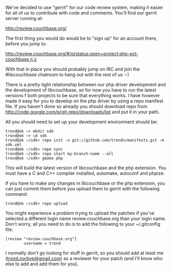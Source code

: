 We've decided to use "gerrit" for our code review system, making it
easier for all of us to contribute with code and comments. You'll find
our gerrit server running at:

http://review.couchbase.org/

The first thing you would do would be to "sign up" for an account
there, before you jump to:

http://review.couchbase.org/#/q/status:open+project:php-ext-couchbase,n,z

With that in place you should probably jump on IRC and join the
#libcouchbase chatroom to hang out with the rest of us :-)

There is a pretty tight relationship between our php driver
development and the development of libcouchbase, so for now you have
to run the latest versions f both projects to be sure that everything
works. I have however made it easy for you to develop on the php
driver by using a repo manifest file. If you haven't done so already
you should download repo from
http://code.google.com/p/git-repo/downloads/list and put it in your
path.

All you should need to set up your development environment should be:

    trond@ok ~> mkdir sdk
    trond@ok ~> cd sdk
    trond@ok ~/sdk> repo init -u git://github.com/trondn/manifests.git -m sdk.xml
    trond@ok ~/sdk> repo sync
    trond@ok ~/sdk> repo start my-branch-name --all
    trond@ok ~/sdk> gmake php

This will build the latest version of libcouchbase and the php
extension. You must have a C and C++ compiler installed,
automake, autoconf and phpize.

If you have to make any changes in libcouchbase or the php extension,
you can just commit them before you upload them to gerrit with the
following command:

    trond@ok ~/sdk> repo upload

You might experience a problem trying to upload the patches if you've
selected a different login name review.couchbase.org than your login
name. Don't worry, all you need to do is to add the following to your
~/.gitconfig file:

    [review "review.couchbase.org"]
            username = trond

I normally don't go looking for stuff in gerrit, so you should add at
least me (trond.norbye@gmail.com) as a reviewer for your patch (and
I'll know who else to add and add them for you).
